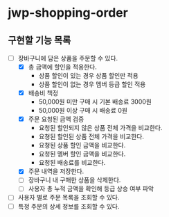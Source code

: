 # jwp-shopping-order

## 구현할 기능 목록
- [ ] 장바구니에 담은 상품을 주문할 수 있다.
  - [x] 총 금액에 할인을 적용한다.
    - 상품 할인이 있는 경우 상품 할인만 적용
    - 상품 할인이 없는 경우 멤버 등급 할인 적용
  - [x] 배송비 책정
    - 50,000원 미만 구매 시 기본 배송료 3000원
    - 50,000원 이상 구매 시 배송료 0원
  - [x] 주문 요청된 금액 검증
    - 요청된 할인되지 않은 상품 전체 가격을 비교한다.
    - 요쳥된 할인된 상품 전체 가격을 비교한다.
    - 요쳥된 상품 할인 금액을 비교한다.
    - 요청된 멤버 할인 금액을 비교한다.
    - 요청된 배송료를 비교한다.
  - [x] 주문 내역을 저장한다.
  - [ ] 장바구니 내 구매한 상품을 삭제한다.
  - [ ] 사용자 총 누적 금액을 확인해 등급 상승 여부 파악
- [ ] 사용자 별로 주문 목록을 조회할 수 있다.
- [ ] 특정 주문의 상세 정보를 조회할 수 있다.